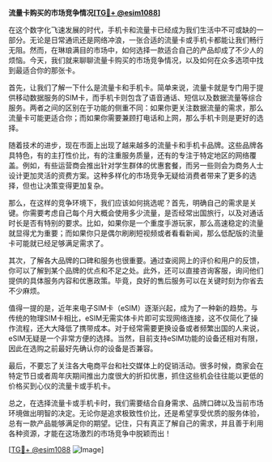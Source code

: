**流量卡购买的市场竞争情况[[TG💪+ @esim1088](https://t.me/s/esim1088)]**

在这个数字化飞速发展的时代，手机卡和流量卡已经成为我们生活中不可或缺的一部分。无论是日常通讯还是网络冲浪，一张合适的流量卡或手机卡都能让我们畅行无阻。然而，在琳琅满目的市场中，如何选择一款适合自己的产品却成了不少人的烦恼。今天，我们就来聊聊流量卡购买的市场竞争情况，以及如何在众多选项中找到最适合你的那张卡。

首先，让我们了解一下什么是流量卡和手机卡。简单来说，流量卡就是专门用于提供移动数据服务的SIM卡，而手机卡则包含了语音通话、短信以及数据流量等综合服务。两者之间的区别在于功能的侧重不同：如果你更关注数据流量的需求，那么流量卡可能更适合你；而如果你需要兼顾打电话和上网，那么手机卡则是更好的选择。

随着技术的进步，现在市面上出现了越来越多的流量卡和手机卡品牌。这些品牌各具特色，有的主打性价比，有的注重服务质量，还有的专注于特定地区的网络覆盖。例如，有些运营商会推出针对学生群体的优惠套餐，而另一些则会为商务人士设计更加灵活的资费方案。这种多样化的市场竞争无疑给消费者带来了更多的选择，但也让决策变得更加复杂。

那么，在这样的竞争环境下，我们应该如何挑选呢？首先，明确自己的需求是关键。你需要考虑自己每个月大概会使用多少流量，是否经常出国旅行，以及对通话时长是否有特别的要求。比如，如果你是一个重度手游玩家，那么高速稳定的流量就显得尤为重要；而如果你只是偶尔刷刷短视频或者看看新闻，那么低配版的流量卡可能就已经足够满足需求了。

其次，了解各大品牌的口碑和服务也很重要。通过查阅网上的评价和用户的反馈，你可以了解到某个品牌的优点和不足之处。此外，还可以直接咨询客服，询问他们提供的具体服务内容和优惠政策。毕竟，良好的售后服务可以在关键时刻为你省去不少麻烦。

值得一提的是，近年来电子SIM卡（eSIM）逐渐兴起，成为了一种新的趋势。与传统的物理SIM卡相比，eSIM无需实体卡片即可实现网络连接，这不仅简化了操作流程，还大大降低了携带成本。对于经常需要更换设备或者频繁出国的人来说，eSIM无疑是一个非常方便的选择。当然，目前支持eSIM功能的设备还相对有限，因此在选购之前最好先确认你的设备是否兼容。

最后，不要忘了关注各大电商平台和社交媒体上的促销活动。很多时候，商家会在特定节日或者周年庆期间推出力度很大的折扣优惠，抓住这些机会往往能以更低的价格买到心仪的流量卡或手机卡。

总之，在选择流量卡或手机卡时，我们需要结合自身需求、品牌口碑以及当前市场环境做出明智的决定。无论你是追求极致性价比，还是希望享受优质的服务体验，总有一款产品能够满足你的期望。记住，只有真正了解自己的需求，并且善于利用各种资源，才能在这场激烈的市场竞争中脱颖而出！

[[TG💪+ @esim1088](https://t.me/s/esim1088) ![Image](https://i.postimg.cc/4NQfJmqS/Snipaste-2025-05-13-00-14-12.png)]